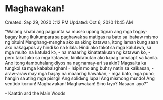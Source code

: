 # Maghawakan!

Created: Sep 29, 2020 2:12 PM
Updated: Oct 6, 2020 11:45 AM

“Walang sinabi ang pagpunta sa museo upang tignan ang mga bagay-bagay kung ikukumpara sa paghawak sa matigas na bato sa ibabaw mismo ng bituin! Manghang-mangha ako sa aking katawan, itong laman kung saan ako nakagapos ay hindi ko na kilala. Hindi ako takot sa mga kaluluwa, sa mga multo, na katulad ko, - na maaaring kinatatakutan ng katawan ko, - pero takot ako sa mga katawan, kinikilabutan ako kapag lumalapit sa kanila. Ano itong dambuhalang diyos na nagmamay-ari sa akin? Magsalita ka tungkol sa mga kababalaghan! - Isipin mo ang buhay natin sa kalikasan, - araw-araw may mga bagay na maaaring hawakan, - mga bato, mga puno, hangin sa ating mga pisngi! Ang solidong lupa! Ang mismong mundo! Ang sentido komun! Maghawakan! Maghawakan! Sino tayo? Nasaan tayo?"

\- Kaatdn and the Main Woods


